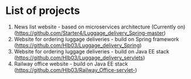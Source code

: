 # List of projects

1. News list website - based on microservices architecture (Currently on) (https://github.com/Starter4/Luggage_delivery_Spring-master)
2. Website for ordering luggage deliveries - build on Spring framework (https://github.com/Hlb03/Luggage_delivery_Spring)
3. Website for ordering luggage deliveries - build on Java EE stack (https://github.com/Hlb03/Luggage_delivery_servlets)
4. Railway office website - build on Java EE stack (https://github.com/Hlb03/Railway_Office-servlet-)
